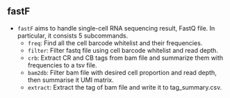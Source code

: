 ## fastF

* `fastF` aims to handle single-cell RNA sequencing result, FastQ file. In particular, it consists 5 subcommands. 
    * `freq`:    Find all the cell barcode whitelist and their frequencies.
    * `filter`:  Filter fastq file using cell barcode whitelist and read depth.
    * `crb`:     Extract CR and CB tags from bam file and summarize them with frequencies to a tsv file.
    * `bam2db`:  Filter bam file with desired cell proportion and read depth, then summarise it UMI matrix.
    * `extract`: Extract the tag of bam file and write it to tag_summary.csv.